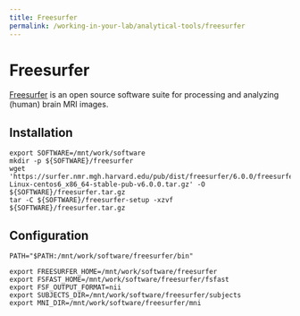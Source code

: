 ```yaml
---
title: Freesurfer
permalink: /working-in-your-lab/analytical-tools/freesurfer
---
```


# Freesurfer

[Freesurfer](https://surfer.nmr.mgh.harvard.edu/) is an open source
software suite for processing and analyzing (human) brain MRI images.

## Installation

```
export SOFTWARE=/mnt/work/software
mkdir -p ${SOFTWARE}/freesurfer
wget 'https://surfer.nmr.mgh.harvard.edu/pub/dist/freesurfer/6.0.0/freesurfer-Linux-centos6_x86_64-stable-pub-v6.0.0.tar.gz' -O ${SOFTWARE}/freesurfer.tar.gz
tar -C ${SOFTWARE}/freesurfer-setup -xzvf ${SOFTWARE}/freesurfer.tar.gz
```

## Configuration

```
PATH="$PATH:/mnt/work/software/freesurfer/bin"

export FREESURFER_HOME=/mnt/work/software/freesurfer
export FSFAST_HOME=/mnt/work/software/freesurfer/fsfast
export FSF_OUTPUT_FORMAT=nii
export SUBJECTS_DIR=/mnt/work/software/freesurfer/subjects
export MNI_DIR=/mnt/work/software/freesurfer/mni
```
